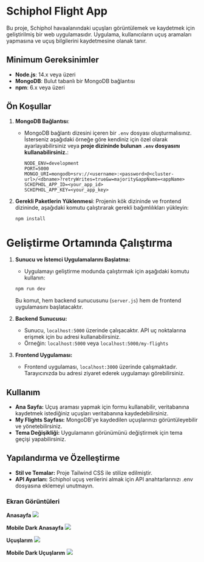 # Schiphol Flight App

Bu proje, Schiphol havaalanındaki uçuşları görüntülemek ve kaydetmek için geliştirilmiş bir web uygulamasıdır. Uygulama, kullanıcıların uçuş aramaları yapmasına ve uçuş bilgilerini kaydetmesine olanak tanır.

## Minimum Gereksinimler

-   **Node.js**: 14.x veya üzeri
-   **MongoDB**: Bulut tabanlı bir MongoDB bağlantısı
-   **npm**: 6.x veya üzeri

## Ön Koşullar

1. **MongoDB Bağlantısı**:

    - MongoDB bağlantı dizesini içeren bir `.env` dosyası oluşturmalısınız. İsterseniz aşağıdaki örneğe göre kendiniz için özel olarak ayarlayabilirsiniz veya **proje dizininde bulunan `.env` dosyasını kullanabilirsiniz.**:
        ```plaintext
        NODE_ENV=development
        PORT=5000
        MONGO_URI=mongodb+srv://<username>:<password>@<cluster-url>/<dbname>?retryWrites=true&w=majority&appName=<appName>
        SCHIPHOL_APP_ID=<your_app_id>
        SCHIPHOL_APP_KEY=<your_app_key>
        ```

2. **Gerekli Paketlerin Yüklenmesi**: Projenin kök dizininde ve frontend dizininde, aşağıdaki komutu çalıştırarak gerekli bağımlılıkları yükleyin:
    ```bash
    npm install
    ```

# Geliştirme Ortamında Çalıştırma

1. **Sunucu ve İstemci Uygulamalarını Başlatma:**

    - Uygulamayı geliştirme modunda çalıştırmak için aşağıdaki komutu kullanın:

    ```bash
    npm run dev
    ```

    Bu komut, hem backend sunucusunu (`server.js`) hem de frontend uygulamasını başlatacaktır.

2. **Backend Sunucusu:**

    - Sunucu, `localhost:5000` üzerinde çalışacaktır. API uç noktalarına erişmek için bu adresi kullanabilirsiniz.
    - Örneğin: `localhost:5000` veya `localhost:5000/my-flights`

3. **Frontend Uygulaması:**
    - Frontend uygulaması, `localhost:3000` üzerinde çalışmaktadır. Tarayıcınızda bu adresi ziyaret ederek uygulamayı görebilirsiniz.

## Kullanım

-   **Ana Sayfa:** Uçuş araması yapmak için formu kullanabilir, veritabanına kaydetmek istediğiniz uçuşları veritabanına kaydedebilirsiniz.
-   **My Flights Sayfası:** MongoDB'ye kaydedilen uçuşlarınızı görüntüleyebilir ve yönetebilirsiniz.
-   **Tema Değişikliği:** Uygulamanın görünümünü değiştirmek için tema geçişi yapabilirsiniz.

## Yapılandırma ve Özelleştirme

-   **Stil ve Temalar:** Proje Tailwind CSS ile stilize edilmiştir.
-   **API Ayarları:** Schiphol uçuş verilerini almak için API anahtarlarınızı .env dosyasına eklemeyi unutmayın.

### Ekran Görüntüleri

**Anasayfa**
![](/screenshots/homepage.png)

**Mobile Dark Anasayfa**
![](/screenshots/dark-mobile-homepage.png)

**Uçuşlarım**
![](/screenshots/my-flights.png)

**Mobile Dark Uçuşlarım**
![](/screenshots/dark-mobile-my-flights.png)
